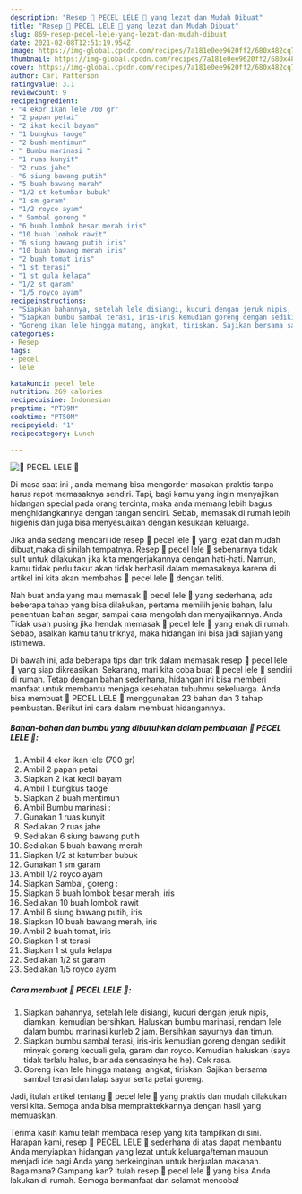 ```yaml
---
description: "Resep 💝 PECEL LELE 💝 yang lezat dan Mudah Dibuat"
title: "Resep 💝 PECEL LELE 💝 yang lezat dan Mudah Dibuat"
slug: 869-resep-pecel-lele-yang-lezat-dan-mudah-dibuat
date: 2021-02-08T12:51:19.954Z
image: https://img-global.cpcdn.com/recipes/7a181e0ee9620ff2/680x482cq70/💝-pecel-lele-💝-foto-resep-utama.jpg
thumbnail: https://img-global.cpcdn.com/recipes/7a181e0ee9620ff2/680x482cq70/💝-pecel-lele-💝-foto-resep-utama.jpg
cover: https://img-global.cpcdn.com/recipes/7a181e0ee9620ff2/680x482cq70/💝-pecel-lele-💝-foto-resep-utama.jpg
author: Carl Patterson
ratingvalue: 3.1
reviewcount: 9
recipeingredient:
- "4 ekor ikan lele 700 gr"
- "2 papan petai"
- "2 ikat kecil bayam"
- "1 bungkus taoge"
- "2 buah mentimun"
- " Bumbu marinasi "
- "1 ruas kunyit"
- "2 ruas jahe"
- "6 siung bawang putih"
- "5 buah bawang merah"
- "1/2 st ketumbar bubuk"
- "1 sm garam"
- "1/2 royco ayam"
- " Sambal goreng "
- "6 buah lombok besar merah iris"
- "10 buah lombok rawit"
- "6 siung bawang putih iris"
- "10 buah bawang merah iris"
- "2 buah tomat iris"
- "1 st terasi"
- "1 st gula kelapa"
- "1/2 st garam"
- "1/5 royco ayam"
recipeinstructions:
- "Siapkan bahannya, setelah lele disiangi, kucuri dengan jeruk nipis, diamkan, kemudian bersihkan. Haluskan bumbu marinasi, rendam lele dalam bumbu marinasi kurleb 2 jam. Bersihkan sayurnya dan timun."
- "Siapkan bumbu sambal terasi, iris-iris kemudian goreng dengan sedikit minyak goreng kecuali gula, garam dan royco. Kemudian haluskan (saya tidak terlalu halus, biar ada sensasinya he he). Cek rasa."
- "Goreng ikan lele hingga matang, angkat, tiriskan. Sajikan bersama sambal terasi dan lalap sayur serta petai goreng."
categories:
- Resep
tags:
- pecel
- lele

katakunci: pecel lele 
nutrition: 269 calories
recipecuisine: Indonesian
preptime: "PT39M"
cooktime: "PT50M"
recipeyield: "1"
recipecategory: Lunch

---
```



![💝 PECEL LELE 💝](https://img-global.cpcdn.com/recipes/7a181e0ee9620ff2/680x482cq70/💝-pecel-lele-💝-foto-resep-utama.jpg)

Di masa  saat ini , anda memang bisa mengorder masakan praktis tanpa harus repot memasaknya sendiri. Tapi, bagi kamu yang ingin menyajikan hidangan special pada orang tercinta, maka anda memang lebih bagus menghidangkannya dengan tangan sendiri. Sebab, memasak di rumah lebih higienis dan juga bisa menyesuaikan dengan kesukaan keluarga.

Jika anda sedang mencari ide resep 💝 pecel lele 💝 yang lezat dan mudah dibuat,maka di sinilah tempatnya. Resep 💝 pecel lele 💝  sebenarnya tidak sulit untuk dilakukan jika kita mengerjakannya dengan hati-hati. Namun, kamu tidak perlu takut akan tidak berhasil dalam memasaknya 
karena di artikel ini kita akan membahas 💝 pecel lele 💝 dengan teliti.  



Nah buat anda yang mau memasak 💝 pecel lele 💝 yang sederhana, ada beberapa tahap yang bisa dilakukan, pertama memilih jenis bahan, lalu penentuan bahan segar, sampai cara mengolah dan menyajikannya. Anda Tidak usah pusing jika hendak memasak 💝 pecel lele 💝 yang enak di rumah. Sebab, asalkan kamu  tahu triknya, maka hidangan ini bisa jadi sajian yang istimewa.

Di bawah ini, ada beberapa tips dan trik dalam memasak resep 💝 pecel lele 💝 yang siap dikreasikan. Sekarang, mari kita coba buat 💝 pecel lele 💝 sendiri di rumah. Tetap dengan bahan sederhana, hidangan ini bisa memberi manfaat untuk membantu menjaga kesehatan tubuhmu sekeluarga. Anda bisa membuat 💝 PECEL LELE 💝 menggunakan 23 bahan dan 3 tahap pembuatan. Berikut ini cara dalam membuat hidangannya.

<!--inarticleads1-->

##### Bahan-bahan dan bumbu yang dibutuhkan dalam pembuatan 💝 PECEL LELE 💝:

1. Ambil 4 ekor ikan lele (700 gr)
1. Ambil 2 papan petai
1. Siapkan 2 ikat kecil bayam
1. Ambil 1 bungkus taoge
1. Siapkan 2 buah mentimun
1. Ambil  Bumbu marinasi :
1. Gunakan 1 ruas kunyit
1. Sediakan 2 ruas jahe
1. Sediakan 6 siung bawang putih
1. Sediakan 5 buah bawang merah
1. Siapkan 1/2 st ketumbar bubuk
1. Gunakan 1 sm garam
1. Ambil 1/2 royco ayam
1. Siapkan  Sambal, goreng :
1. Siapkan 6 buah lombok besar merah, iris
1. Sediakan 10 buah lombok rawit
1. Ambil 6 siung bawang putih, iris
1. Siapkan 10 buah bawang merah, iris
1. Ambil 2 buah tomat, iris
1. Siapkan 1 st terasi
1. Siapkan 1 st gula kelapa
1. Sediakan 1/2 st garam
1. Sediakan 1/5 royco ayam




<!--inarticleads2-->

##### Cara membuat 💝 PECEL LELE 💝:

1. Siapkan bahannya, setelah lele disiangi, kucuri dengan jeruk nipis, diamkan, kemudian bersihkan. Haluskan bumbu marinasi, rendam lele dalam bumbu marinasi kurleb 2 jam. Bersihkan sayurnya dan timun.
1. Siapkan bumbu sambal terasi, iris-iris kemudian goreng dengan sedikit minyak goreng kecuali gula, garam dan royco. Kemudian haluskan (saya tidak terlalu halus, biar ada sensasinya he he). Cek rasa.
1. Goreng ikan lele hingga matang, angkat, tiriskan. Sajikan bersama sambal terasi dan lalap sayur serta petai goreng.




Jadi, itulah artikel tentang  💝 pecel lele 💝  yang praktis dan mudah dilakukan versi kita. Semoga anda bisa mempraktekkannya dengan hasil yang memuaskan. 

Terima kasih kamu telah membaca resep yang kita tampilkan di sini. Harapan kami, resep  💝 PECEL LELE 💝 sederhana di atas dapat membantu Anda menyiapkan hidangan yang lezat untuk keluarga/teman maupun menjadi ide bagi Anda yang berkeinginan untuk berjualan makanan. Bagaimana? Gampang kan? Itulah resep 💝 pecel lele 💝 yang bisa Anda lakukan di rumah. Semoga bermanfaat dan selamat mencoba!

